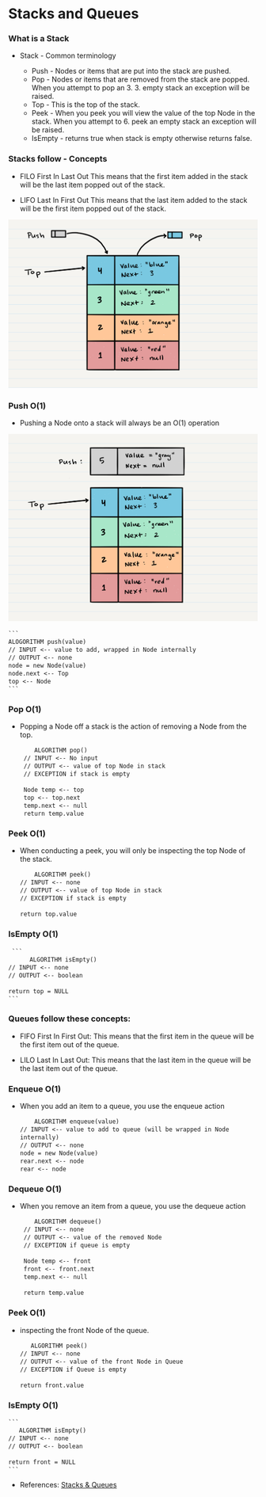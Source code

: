 # Stacks and Queues
### What is a Stack
- Stack - Common terminology

   - Push - Nodes or items that are put into the stack are pushed.
   - Pop - Nodes or items that are removed from the stack are popped. When you attempt to pop an 3. 3. empty stack an exception will be raised.
   - Top - This is the top of the stack.
   - Peek - When you peek you will view the value of the top Node in the stack. When you attempt to 6. peek an empty stack an exception will be raised.
   - IsEmpty - returns true when stack is empty otherwise returns false.

### Stacks follow - Concepts

   - FILO First In Last Out This means that the first item added in the stack will be the last item popped out of the stack.

   - LIFO Last In First Out This means that the last item added to the stack will be the first item popped out of the stack.  

![stack](images/stack1.PNG)

### Push O(1)

- Pushing a Node onto a stack will always be an O(1) operation  

![pushStack](images/pushStack1.PNG)

    ```
    ALOGORITHM push(value)
    // INPUT <-- value to add, wrapped in Node internally
    // OUTPUT <-- none
    node = new Node(value)
    node.next <-- Top
    top <-- Node
    ```
### Pop O(1)

- Popping a Node off a stack is the action of removing a Node from the top.  

   ```
       ALGORITHM pop()
    // INPUT <-- No input
    // OUTPUT <-- value of top Node in stack
    // EXCEPTION if stack is empty

    Node temp <-- top
    top <-- top.next
    temp.next <-- null
    return temp.value
    ```
### Peek O(1)

- When conducting a peek, you will only be inspecting the top Node of the stack.  

    ```
        ALGORITHM peek()
    // INPUT <-- none
    // OUTPUT <-- value of top Node in stack
    // EXCEPTION if stack is empty

    return top.value
    ```
### IsEmpty O(1)

     ```
          ALGORITHM isEmpty()
    // INPUT <-- none
    // OUTPUT <-- boolean

    return top = NULL
    ```
### Queues follow these concepts:

- FIFO First In First Out: This means that the first item in the queue will be the first item out of the queue.

- LILO Last In Last Out: This means that the last item in the queue will be the last item out of the queue.  

### Enqueue O(1)

- When you add an item to a queue, you use the enqueue action  

    ```
        ALGORITHM enqueue(value)
    // INPUT <-- value to add to queue (will be wrapped in Node internally)
    // OUTPUT <-- none
    node = new Node(value)
    rear.next <-- node
    rear <-- node
    ```
### Dequeue O(1)

- When you remove an item from a queue, you use the dequeue action  

   ```
       ALGORITHM dequeue()
    // INPUT <-- none
    // OUTPUT <-- value of the removed Node
    // EXCEPTION if queue is empty

    Node temp <-- front
    front <-- front.next
    temp.next <-- null

    return temp.value
    ```
### Peek O(1)

- inspecting the front Node of the queue. 
 
   ```
      ALGORITHM peek()
   // INPUT <-- none
   // OUTPUT <-- value of the front Node in Queue
   // EXCEPTION if Queue is empty

   return front.value
   ```
### IsEmpty O(1)

    ```
       ALGORITHM isEmpty()
    // INPUT <-- none
    // OUTPUT <-- boolean

    return front = NULL
    ```

- References: [Stacks & Queues](https://codefellows.github.io/common_curriculum/data_structures_and_algorithms/Code_401/class-10/resources/stacks_and_queues.html)
